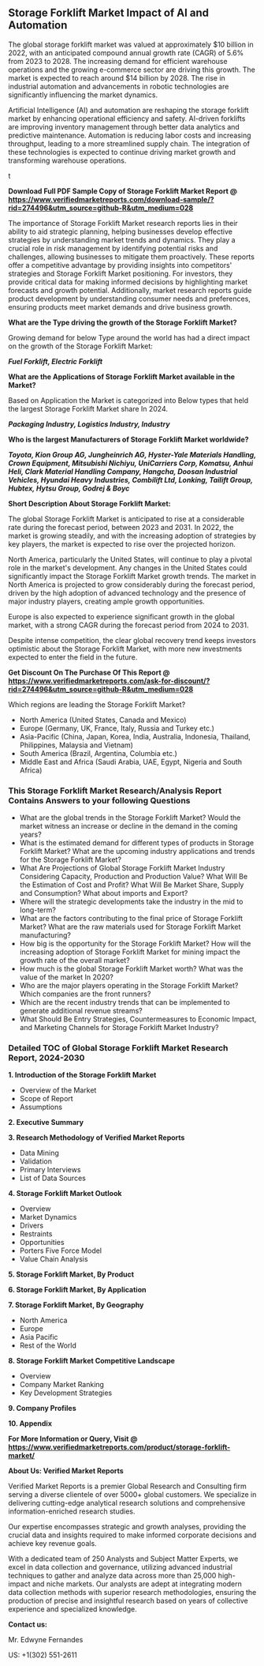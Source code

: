 <h2>Storage Forklift Market Impact of AI and Automation</h2><p>The global storage forklift market was valued at approximately $10 billion in 2022, with an anticipated compound annual growth rate (CAGR) of 5.6% from 2023 to 2028. The increasing demand for efficient warehouse operations and the growing e-commerce sector are driving this growth. The market is expected to reach around $14 billion by 2028. The rise in industrial automation and advancements in robotic technologies are significantly influencing the market dynamics.</p><p>Artificial Intelligence (AI) and automation are reshaping the storage forklift market by enhancing operational efficiency and safety. AI-driven forklifts are improving inventory management through better data analytics and predictive maintenance. Automation is reducing labor costs and increasing throughput, leading to a more streamlined supply chain. The integration of these technologies is expected to continue driving market growth and transforming warehouse operations.</p>t</p><p id="" class=""><strong>Download Full PDF Sample Copy of Storage Forklift Market Report @ <a href="https://www.verifiedmarketreports.com/download-sample/?rid=274496&utm_source=github-R&utm_medium=028" target="_blank">https://www.verifiedmarketreports.com/download-sample/?rid=274496&utm_source=github-R&utm_medium=028</a></strong></p><p>The importance of&nbsp;Storage Forklift Market research reports lies in their ability to aid strategic planning, helping businesses develop effective strategies by understanding market trends and dynamics. They play a crucial role in risk management by identifying potential risks and challenges, allowing businesses to mitigate them proactively. These reports offer a competitive advantage by providing insights into competitors' strategies and Storage Forklift Market positioning. For investors, they provide critical data for making informed decisions by highlighting market forecasts and growth potential. Additionally, market research reports guide product development by understanding consumer needs and preferences, ensuring products meet market demands and drive business growth.</p><p><strong>What are the&nbsp;Type driving the growth of the Storage Forklift Market?</strong></p><p id="" class="">Growing demand for below Type around the world has had a direct impact on the growth of the Storage Forklift Market:</p><em><strong>Fuel Forklift, Electric Forklift</strong></em></p><strong>What are the&nbsp;Applications&nbsp;of Storage Forklift Market available in the Market?</strong></p><p id="" class="">Based on Application the Market is categorized into Below types that held the largest Storage Forklift Market share In 2024.</p><em><strong>Packaging Industry, Logistics Industry, Industry</strong></em></p><strong>Who is the largest Manufacturers of Storage Forklift Market worldwide?</strong></p><p><em><strong>Toyota, Kion Group AG, Jungheinrich AG, Hyster-Yale Materials Handling, Crown Equipment, Mitsubishi Nichiyu, UniCarriers Corp, Komatsu, Anhui Heli, Clark Material Handling Company, Hangcha, Doosan Industrial Vehicles, Hyundai Heavy Industries, Combilift Ltd, Lonking, Tailift Group, Hubtex, Hytsu Group, Godrej & Boyc</strong></em></p><p id="" class=""><strong>Short Description About Storage Forklift Market:</strong></p><p>The global Storage Forklift Market is anticipated to rise at a considerable rate during the forecast period, between 2023 and 2031. In 2022, the market is growing steadily, and with the increasing adoption of strategies by key players, the market is expected to rise over the projected horizon.</p><p>North America, particularly the United States, will continue to play a pivotal role in the market's development. Any changes in the United States could significantly impact the Storage Forklift Market growth trends. The market in North America is projected to grow considerably during the forecast period, driven by the high adoption of advanced technology and the presence of major industry players, creating ample growth opportunities.</p><p>Europe is also expected to experience significant growth in the global market, with a strong CAGR during the forecast period from 2024 to 2031.</p><p>Despite intense competition, the clear global recovery trend keeps investors optimistic about the Storage Forklift Market, with more new investments expected to enter the field in the future.</p><p id="" class=""><strong>Get Discount On The Purchase Of This Report @ <a href="https://www.verifiedmarketreports.com/ask-for-discount/?rid=274496&utm_source=github-R&utm_medium=028" target="_blank">https://www.verifiedmarketreports.com/ask-for-discount/?rid=274496&utm_source=github-R&utm_medium=028</a></strong></p>Which regions are leading the Storage Forklift Market?</p><ul><li>North America (United States, Canada and Mexico)</li><li>Europe (Germany, UK, France, Italy, Russia and Turkey etc.)</li><li>Asia-Pacific (China, Japan, Korea, India, Australia, Indonesia, Thailand, Philippines, Malaysia and Vietnam)</li><li>South America (Brazil, Argentina, Columbia etc.)</li><li>Middle East and Africa (Saudi Arabia, UAE, Egypt, Nigeria and South Africa)</li></ul><h3 id="" class="">This Storage Forklift Market Research/Analysis Report Contains Answers to your following Questions</h3><ul><li>What are the global trends in the Storage Forklift Market? Would the market witness an increase or decline in the demand in the coming years?</li><li>What is the estimated demand for different types of products in Storage Forklift Market? What are the upcoming industry applications and trends for the Storage Forklift Market?</li><li>What Are Projections of Global Storage Forklift Market Industry Considering Capacity, Production and Production Value? What Will Be the Estimation of Cost and Profit? What Will Be Market Share, Supply and Consumption? What about imports and Export?</li><li>Where will the strategic developments take the industry in the mid to long-term?</li><li>What are the factors contributing to the final price of Storage Forklift Market? What are the raw materials used for Storage Forklift Market manufacturing?</li><li>How big is the opportunity for the Storage Forklift Market? How will the increasing adoption of Storage Forklift Market for mining impact the growth rate of the overall market?</li><li>How much is the global Storage Forklift Market worth? What was the value of the market In 2020?</li><li>Who are the major players operating in the Storage Forklift Market? Which companies are the front runners?</li><li>Which are the recent industry trends that can be implemented to generate additional revenue streams?</li><li>What Should Be Entry Strategies, Countermeasures to Economic Impact, and Marketing Channels for Storage Forklift Market Industry?</li></ul><h3 id="" class="">Detailed TOC of Global Storage Forklift Market Research Report, 2024-2030</h3><p id="" class=""><strong>1. Introduction of the Storage Forklift Market</strong></p><ul><li>Overview of the Market</li><li>Scope of Report</li><li>Assumptions</li></ul><p id="" class=""><strong>2. Executive Summary</strong></p><p id="" class=""><strong>3. Research Methodology of Verified Market Reports</strong></p><ul><li>Data Mining</li><li>Validation</li><li>Primary Interviews</li><li>List of Data Sources</li></ul><p id="" class=""><strong>4. Storage Forklift Market Outlook</strong></p><ul><li>Overview</li><li>Market Dynamics</li><li>Drivers</li><li>Restraints</li><li>Opportunities</li><li>Porters Five Force Model</li><li>Value Chain Analysis</li></ul><p id="" class=""><strong>5. Storage Forklift Market, By Product</strong></p><p id="" class=""><strong>6. Storage Forklift Market, By Application</strong></p><p id="" class=""><strong>7. Storage Forklift Market, By Geography</strong></p><ul><li>North America</li><li>Europe</li><li>Asia Pacific</li><li>Rest of the World</li></ul><p id="" class=""><strong>8. Storage Forklift Market Competitive Landscape</strong></p><ul><li>Overview</li><li>Company Market Ranking</li><li>Key Development Strategies</li></ul><p id="" class=""><strong>9. Company Profiles</strong></p><p id="" class=""><strong>10. Appendix</strong></p><p id="" class=""><strong>For More Information or Query, Visit @ <a href="https://www.verifiedmarketreports.com/product/storage-forklift-market/" target="_blank">https://www.verifiedmarketreports.com/product/storage-forklift-market/</a></strong></p><p id="" class=""><strong>About Us: Verified Market Reports</strong></p><p id="" class="">Verified Market Reports is a premier Global Research and Consulting firm serving a diverse clientele of over 5000+ global customers. We specialize in delivering cutting-edge analytical research solutions and comprehensive information-enriched research studies.</p><p id="" class="">Our expertise encompasses strategic and growth analyses, providing the crucial data and insights required to make informed corporate decisions and achieve key revenue goals.</p><p id="" class="">With a dedicated team of 250 Analysts and Subject Matter Experts, we excel in data collection and governance, utilizing advanced industrial techniques to gather and analyze data across more than 25,000 high-impact and niche markets. Our analysts are adept at integrating modern data collection methods with superior research methodologies, ensuring the production of precise and insightful research based on years of collective experience and specialized knowledge.</p><p id="" class=""><strong>Contact us:</strong></p><p id="" class="">Mr. Edwyne Fernandes</p><p id="" class="">US: +1(302) 551-2611</p>